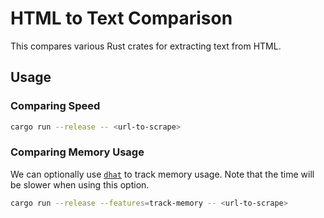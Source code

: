 # HTML to Text Comparison

This compares various Rust crates for extracting text from HTML.

## Usage

### Comparing Speed

```sh
cargo run --release -- <url-to-scrape>
```

### Comparing Memory Usage

We can optionally use [`dhat`](https://crates.io/crates/dhat) to track memory usage. Note that the time will be slower when using this option.

```sh
cargo run --release --features=track-memory -- <url-to-scrape>
```
